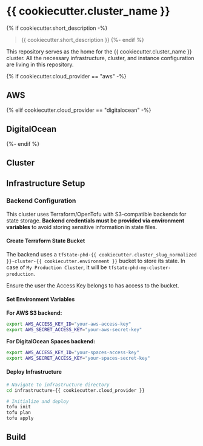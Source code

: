 # {{ cookiecutter.cluster_name }}

{% if cookiecutter.short_description -%}
> {{ cookiecutter.short_description }}
{%- endif %}

This repository serves as the home for the {{ cookiecutter.cluster_name }} cluster. All the necessary infrastructure, cluster, and instance configuration are living in this repository.

{% if cookiecutter.cloud_provider == "aws" -%}
## AWS

{% elif cookiecutter.cloud_provider == "digitalocean" -%}
## DigitalOcean

{%- endif %}

## Cluster

## Infrastructure Setup

### Backend Configuration

This cluster uses Terraform/OpenTofu with S3-compatible backends for state storage. **Backend credentials must be provided via environment variables** to avoid storing sensitive information in state files.

#### Create Terraform State Bucket

The backend uses a `tfstate-phd-{{ cookiecutter.cluster_slug_normalized }}-cluster-{{ cookiecutter.environment }}` bucket to store its state. In case of `My Production Cluster`, it will be `tfstate-phd-my-cluster-production`.

Ensure the user the Access Key belongs to has access to the bucket.

#### Set Environment Variables

**For AWS S3 backend:**
```bash
export AWS_ACCESS_KEY_ID="your-aws-access-key"
export AWS_SECRET_ACCESS_KEY="your-aws-secret-key"
```

**For DigitalOcean Spaces backend:**
```bash
export AWS_ACCESS_KEY_ID="your-spaces-access-key"
export AWS_SECRET_ACCESS_KEY="your-spaces-secret-key"
```

#### Deploy Infrastructure

```bash
# Navigate to infrastructure directory
cd infrastructure-{{ cookiecutter.cloud_provider }}

# Initialize and deploy
tofu init
tofu plan
tofu apply
```

## Build
